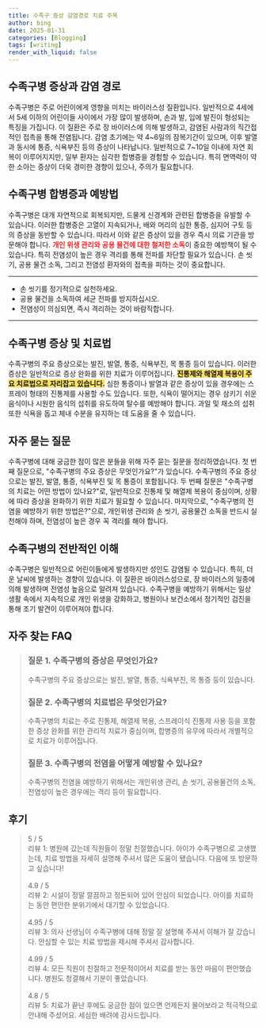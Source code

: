 ```yaml
---
title: 수족구 증상 감염경로 치료 주목
author: bing
date: 2025-01-31
categories: [Blogging]
tags: [writing]
render_with_liquid: false
---
```



<h2 id='수족구병_증상과_감염경로'>수족구병 증상과 감염 경로</h2>

<p>수족구병은 주로 어린이에게 영향을 미치는 바이러스성 질환입니다. 일반적으로 4세에서 5세 이하의 어린이들 사이에서 가장 많이 발생하며, 손과 발, 입에 발진이 형성되는 특징을 가집니다. 이 질환은 주로 장 바이러스에 의해 발생하고, 감염된 사람과의 직간접적인 접촉을 통해 전염됩니다. 감염 초기에는 약 4~6일의 잠복기간이 있으며, 이후 발열과 동시에 통증, 식욕부진 등의 증상이 나타납니다. 일반적으로 7~10일 이내에 자연 회복이 이루어지지만, 일부 환자는 심각한 합병증을 경험할 수 있습니다. 특히 면역력이 약한 소아는 증상이 더욱 경미한 경향이 있으나, 주의가 필요합니다.</p>

<h2 id='수족구병_합병증과_예방법'>수족구병 합병증과 예방법</h2>

<p>수족구병은 대개 자연적으로 회복되지만, 드물게 신경계와 관련된 합병증을 유발할 수 있습니다. 이러한 합병증은 고열이 지속되거나, 배와 머리의 심한 통증, 심지어 구토 등의 증상을 동반할 수 있습니다. 따라서 이와 같은 증상이 있을 경우 즉시 의료 기관을 방문해야 합니다. <b><span style="color: #ee2323;">개인 위생 관리와 공용 물건에 대한 철저한 소독</span></b>이 중요한 예방책이 될 수 있습니다. 특히 전염성이 높은 경우 격리를 통해 전파를 차단할 필요가 있습니다. 손 씻기, 공용 물건 소독, 그리고 전염성 환자와의 접촉을 피하는 것이 중요합니다.</p>

<hr />

<ul>
    <li>손 씻기를 정기적으로 실천하세요.</li>
    <li>공용 물건을 소독하여 세균 전파를 방지하십시오.</li>
    <li>전염성이 의심되면, 즉시 격리하는 것이 바람직합니다.</li>
</ul>

<hr />

<h2 id='수족구병_증상및_치료법'>수족구병 증상 및 치료법</h2>

<p>수족구병의 주요 증상으로는 발진, 발열, 통증, 식욕부진, 목 통증 등이 있습니다. 이러한 증상은 일반적으로 증상 완화를 위한 치료가 이루어집니다. <b><span style="background-color: #ffe066;">진통제와 해열제 복용이 주요 치료법으로 자리잡고 있습니다.</span></b> 심한 통증이나 발열과 같은 증상이 있을 경우에는 스프레이 형태의 진통제를 사용할 수도 있습니다. 또한, 식욕이 떨어지는 경우 삼키기 쉬운 음식이나 시원한 음식의 섭취를 유도하여 탈수를 예방해야 합니다. 과일 및 채소의 섭취 또한 식욕을 돕고 체내 수분을 유지하는 데 도움을 줄 수 있습니다.</p>

<h2 id='자주_묻는_질문'>자주 묻는 질문</h2>

<p>수족구병에 대해 궁금한 점이 많은 분들을 위해 자주 묻는 질문을 정리하였습니다. 첫 번째 질문으로, "수족구병의 주요 증상은 무엇인가요?"가 있습니다. 수족구병의 주요 증상으로는 발진, 발열, 통증, 식욕부진 및 목 통증이 포함됩니다. 두 번째 질문은 "수족구병의 치료는 어떤 방법이 있나요?"로, 일반적으로 진통제 및 해열제 복용이 중심이며, 상황에 따라 증상을 완화하기 위한 치료가 필요할 수 있습니다. 마지막으로, "수족구병의 전염을 예방하기 위한 방법은?"으로, 개인위생 관리와 손 씻기, 공용물건 소독을 반드시 실천해야 하며, 전염성이 높은 경우 꼭 격리를 해야 합니다.</p>

<h2 id='수족구병의_전반적인_이해'>수족구병의 전반적인 이해</h2>

<p>수족구병은 일반적으로 어린이들에게 발생하지만 성인도 감염될 수 있습니다. 특히, 더운 날씨에 발생하는 경향이 있습니다. 이 질환은 바이러스성으로, 장 바이러스의 일종에 의해 발생하며 전염성 높음으로 알려져 있습니다. 수족구병을 예방하기 위해서는 일상 생활 속에서 지속적으로 개인 위생을 강화하고, 병원이나 보건소에서 정기적인 검진을 통해 조기 발견이 이루어져야 합니다.</p>


<h2 id='자주_찾는_FAQ'>자주 찾는 FAQ</h2>
<div itemscope="" itemtype="https://schema.org/FAQPage"> 
<blockquote> 
<div itemscope="" itemprop="mainEntity" itemtype="https://schema.org/Question"> 
<h3 itemprop="name">질문 1. 수족구병의 증상은 무엇인가요?</h3> 
<div itemscope="" itemprop="acceptedAnswer" itemtype="https://schema.org/Answer"> 
<span itemprop="text"> 
<p>수족구병의 주요 증상으로는 발진, 발열, 통증, 식욕부진, 목 통증 등이 있습니다.</p> 
</span> 
</div> 
</div> 
<div itemscope="" itemprop="mainEntity" itemtype="https://schema.org/Question"> 
<h3 itemprop="name">질문 2. 수족구병의 치료법은 무엇인가요?</h3> 
<div itemscope="" itemprop="acceptedAnswer" itemtype="https://schema.org/Answer"> 
<span itemprop="text"> 
<p>수족구병의 치료는 주로 진통제, 해열제 복용, 스프레이식 진통제 사용 등을 포함한 증상 완화를 위한 관리적 치료가 중심이며, 합병증의 유무에 따라서 개별적으로 치료가 이루어집니다.</p> 
</span> 
</div> 
</div> 
<div itemscope="" itemprop="mainEntity" itemtype="https://schema.org/Question"> 
<h3 itemprop="name">질문 3. 수족구병의 전염을 어떻게 예방할 수 있나요?</h3> 
<div itemscope="" itemprop="acceptedAnswer" itemtype="https://schema.org/Answer"> 
<span itemprop="text"> 
<p>수족구병의 전염을 예방하기 위해서는 개인위생 관리, 손 씻기, 공용물건의 소독, 전염성이 높은 경우에는 격리 등이 필요합니다.</p> 
</span> 
</div> 
</div> 
</blockquote> 
</div>
<h2 id='후기'>후기</h2>
<div itemscope itemtype="https://schema.org/Product">
  <blockquote>
  <div itemprop="review" itemscope itemtype="https://schema.org/Review">
      <div itemprop="reviewRating" itemscope itemtype="https://schema.org/Rating"> <span itemprop="ratingValue">5</span> / <span itemprop="bestRating">5</span> </div>
      <span itemprop="reviewBody">리뷰 1: 병원에 갔는데 직원들이 정말 친절했습니다. 아이가 수족구병으로 고생했는데, 치료 방법을 자세히 설명해 주셔서 많은 도움이 됐습니다. 다음에 또 방문하고 싶습니다!</span>
  </div>
  <br>
  <div itemprop="review" itemscope itemtype="https://schema.org/Review">
      <div itemprop="reviewRating" itemscope itemtype="https://schema.org/Rating"> <span itemprop="ratingValue">4.9</span> / <span itemprop="bestRating">5</span> </div>
      <span itemprop="reviewBody">리뷰 2: 시설이 정말 깔끔하고 정돈되어 있어 안심이 되었습니다. 아이를 치료하는 동안 편안한 분위기에서 대기할 수 있었습니다.</span>
  </div>
  <br>
  <div itemprop="review" itemscope itemtype="https://schema.org/Review">
      <div itemprop="reviewRating" itemscope itemtype="https://schema.org/Rating"> <span itemprop="ratingValue">4.95</span> / <span itemprop="bestRating">5</span> </div>
      <span itemprop="reviewBody">리뷰 3: 의사 선생님이 수족구병에 대해 정말 잘 설명해 주셔서 이해가 잘 갔습니다. 안심할 수 있는 치료 방법을 제시해 주셔서 감사합니다.</span>
  </div>
  <br>
  <div itemprop="review" itemscope itemtype="https://schema.org/Review">
      <div itemprop="reviewRating" itemscope itemtype="https://schema.org/Rating"> <span itemprop="ratingValue">4.99</span> / <span itemprop="bestRating">5</span> </div>
      <span itemprop="reviewBody">리뷰 4: 모든 직원이 친절하고 전문적이어서 치료를 받는 동안 마음이 편안했습니다. 병원도 청결해서 기분이 좋았습니다.</span>
  </div>
  <br>
  <div itemprop="review" itemscope itemtype="https://schema.org/Review">
      <div itemprop="reviewRating" itemscope itemtype="https://schema.org/Rating"> <span itemprop="ratingValue">4.8</span> / <span itemprop="bestRating">5</span> </div>
      <span itemprop="reviewBody">리뷰 5: 치료가 끝난 후에도 궁금한 점이 있으면 언제든지 물어보라고 적극적으로 안내해 주셨어요. 세심한 배려에 감사드립니다.</span>
  </div>
  </blockquote>
</div>
